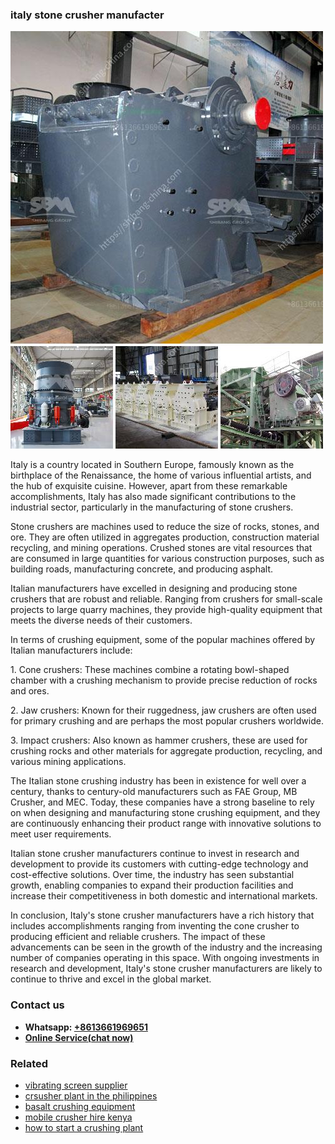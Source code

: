 <h3>italy stone crusher manufacter</h3><img src='1708586963.jpg' alt=''><p>Italy is a country located in Southern Europe, famously known as the birthplace of the Renaissance, the home of various influential artists, and the hub of exquisite cuisine. However, apart from these remarkable accomplishments, Italy has also made significant contributions to the industrial sector, particularly in the manufacturing of stone crushers.</p><p>Stone crushers are machines used to reduce the size of rocks, stones, and ore. They are often utilized in aggregates production, construction material recycling, and mining operations. Crushed stones are vital resources that are consumed in large quantities for various construction purposes, such as building roads, manufacturing concrete, and producing asphalt.</p><p>Italian manufacturers have excelled in designing and producing stone crushers that are robust and reliable. Ranging from crushers for small-scale projects to large quarry machines, they provide high-quality equipment that meets the diverse needs of their customers.</p><p>In terms of crushing equipment, some of the popular machines offered by Italian manufacturers include:</p><p>1. Cone crushers: These machines combine a rotating bowl-shaped chamber with a crushing mechanism to provide precise reduction of rocks and ores.</p><p>2. Jaw crushers: Known for their ruggedness, jaw crushers are often used for primary crushing and are perhaps the most popular crushers worldwide.</p><p>3. Impact crushers: Also known as hammer crushers, these are used for crushing rocks and other materials for aggregate production, recycling, and various mining applications.</p><p>The Italian stone crushing industry has been in existence for well over a century, thanks to century-old manufacturers such as FAE Group, MB Crusher, and MEC. Today, these companies have a strong baseline to rely on when designing and manufacturing stone crushing equipment, and they are continuously enhancing their product range with innovative solutions to meet user requirements.</p><p>Italian stone crusher manufacturers continue to invest in research and development to provide its customers with cutting-edge technology and cost-effective solutions. Over time, the industry has seen substantial growth, enabling companies to expand their production facilities and increase their competitiveness in both domestic and international markets.</p><p>In conclusion, Italy's stone crusher manufacturers have a rich history that includes accomplishments ranging from inventing the cone crusher to producing efficient and reliable crushers. The impact of these advancements can be seen in the growth of the industry and the increasing number of companies operating in this space. With ongoing investments in research and development, Italy's stone crusher manufacturers are likely to continue to thrive and excel in the global market.</p><h3>Contact us</h3><ul><li><strong>Whatsapp:&nbsp;<a href="https://wa.me/8613661969651">+8613661969651</a></strong></li><li><a href="https://swt.shibang-china.com/?git&amp;zhl&amp;italy stone crusher manufacter"><strong>Online Service(chat now)</strong></a></li></ul><h3>Related</h3><ul><li><a href='vibrating screen supplier.md'>vibrating screen supplier</a></li><li><a href='crsusher plant in the philippines.md'>crsusher plant in the philippines</a></li><li><a href='basalt crushing equipment.md'>basalt crushing equipment</a></li><li><a href='mobile crusher hire kenya.md'>mobile crusher hire kenya</a></li><li><a href='how to start a crushing plant.md'>how to start a crushing plant</a></li></ul>